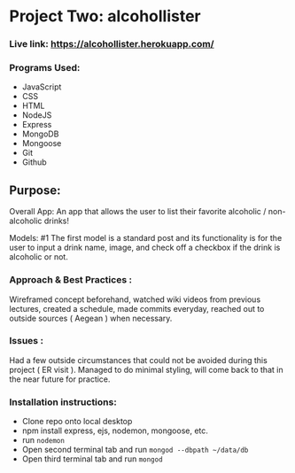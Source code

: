 
# Project Two: alcohollister

### Live link: https://alcohollister.herokuapp.com/

### Programs Used:
* JavaScript  
* CSS  
* HTML     
* NodeJS  
* Express  
* MongoDB  
* Mongoose  
* Git  
* Github


## Purpose:
Overall App:
An app that allows the user to list their favorite alcoholic / non-alcoholic drinks!

Models:
#1 The first model is a standard post and its functionality is for the user to input a drink name, image, and check off a checkbox if the drink is alcoholic or not.



### Approach & Best Practices :
Wireframed concept beforehand, watched wiki videos from previous lectures, created a schedule, made commits everyday, reached out to outside sources ( Aegean ) when necessary.


### Issues :
Had a few outside circumstances that could not be avoided during this project ( ER visit ). Managed to do minimal styling, will come back to that in the near future for practice. 


### Installation instructions:
* Clone repo onto local desktop  
* npm install express, ejs, nodemon, mongoose, etc.
* run ```nodemon```  
* Open second terminal tab and run ```mongod --dbpath ~/data/db```  
* Open third terminal tab and run ```mongod```

